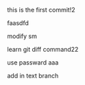 this is the first commit!2

faasdfd


modify sm

learn git diff command22

use passward
aaa

add in text branch